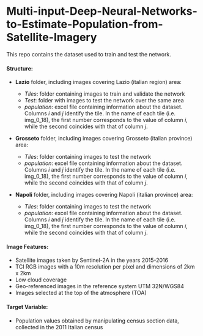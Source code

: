 # Multi-input-Deep-Neural-Networks-to-Estimate-Population-from-Satellite-Imagery
This repo contains the dataset used to train and test the network.

#### Structure:
- **Lazio** folder, including images covering Lazio (italian region) area:
  * *Tiles*: folder containing images to train and validate the network
  * *Test*: folder with images to test the network over the same area
  * *population*: excel file containing information about the dataset. Columns *i* and *j* identify the tile. In the name of each tile (i.e. img_0_18), the first number corresponds to the value of column *i*, while the second coincides with that of column *j*.
  
- **Grosseto** folder, including images covering Grosseto (italian province) area:
  * *Tiles*: folder containing images to test the network
  * *population*: excel file containing information about the dataset. Columns *i* and *j* identify the tile. In the name of each tile (i.e. img_0_18), the first number corresponds to the value of column *i*, while the second coincides with that of column *j*.
    
- **Napoli** folder, including images covering Napoli (italian province) area:
  * *Tiles*: folder containing images to test the network
  * *population*: excel file containing information about the dataset. Columns *i* and *j* identify the tile. In the name of each tile (i.e. img_0_18), the first number corresponds to the value of column *i*, while the second coincides with that of column *j*.
  
#### Image Features:
 - Satellite images taken by Sentinel-2A in the years 2015-2016
 - TCI RGB images with a 10m resolution per pixel and dimensions of 2km x 2km
 - Low cloud coverage
 - Geo-referenced images in the reference system UTM 32N/WGS84
 - Images selected at the top of the atmosphere (TOA)
 
#### Target Variable:
- Population values obtained by manipulating census section data, collected in the 2011 Italian census
 
 
